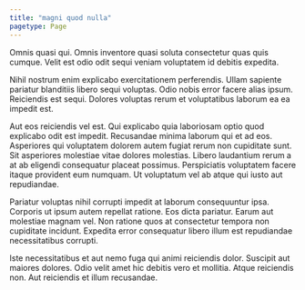 ```yaml
---
title: "magni quod nulla"
pagetype: Page
---
```

Omnis quasi qui. Omnis inventore quasi soluta consectetur quas quis cumque. Velit est odio odit sequi veniam voluptatem id debitis expedita.

Nihil nostrum enim explicabo exercitationem perferendis. Ullam sapiente pariatur blanditiis libero sequi voluptas. Odio nobis error facere alias ipsum. Reiciendis est sequi. Dolores voluptas rerum et voluptatibus laborum ea ea impedit est.

Aut eos reiciendis vel est. Qui explicabo quia laboriosam optio quod explicabo odit est impedit. Recusandae minima laborum qui et ad eos. Asperiores qui voluptatem dolorem autem fugiat rerum non cupiditate sunt.
Sit asperiores molestiae vitae dolores molestias. Libero laudantium rerum a at ab eligendi consequatur placeat possimus. Perspiciatis voluptatem facere itaque provident eum numquam. Ut voluptatum vel ab atque qui iusto aut repudiandae.

Pariatur voluptas nihil corrupti impedit at laborum consequuntur ipsa. Corporis ut ipsum autem repellat ratione. Eos dicta pariatur. Earum aut molestiae magnam vel. Non ratione quos at consectetur tempora non cupiditate incidunt. Expedita error consequatur libero illum est repudiandae necessitatibus corrupti.

Iste necessitatibus et aut nemo fuga qui animi reiciendis dolor. Suscipit aut maiores dolores. Odio velit amet hic debitis vero et mollitia. Atque reiciendis non. Aut reiciendis et illum recusandae.

